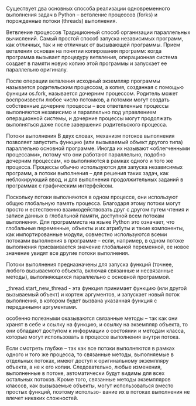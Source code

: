 Существует два основных способа реализации одновременного выполнения задач в Python – ветвление процессов (forks) и порожденные потоки (threads) выполнения.

Ветвление процессов
Традиционный способ организации параллельных вычислений. Самый простой способ запуска независимых программ, как отличных, так и не отличных от вызывающей программы. Прием ветвления основан на понятии копирования программ: когда программа вызывает процедуру ветвления, операционная система создает в памяти новую копию этой программы и запускает ее параллельно оригиналу.

После операции ветвления исходный экземпляр программы называется родительским процессом, а копия, созданная с помощью функции os.fork, называется дочерним процессом. Родитель может воспроизвести любое число потомков, а потомки могут создать собственные дочерние процессы – все ответвленные процессы выполняются независимо и параллельно под управлением операционной системы, и дочерние процессы могут продолжать выполняться даже после завершения родительского процесса.

Потоки выполнения
В двух словах, механизм потоков выполнения позволяет запустить функцию (или вызываемый объект другого типа) параллельно основной программе. Иногда их называют «облегченными процессами», потому что они работают параллельно, подобно дочерним процессам, но выполняются в рамках одного и того же процесса. Процессы обычно используются для запуска независимых программ, а потоки выполнения – для решения таких задач, как неблокирующий ввод, и для выполнения продолжительных заданий в программах с графическим интерфейсом.

Поскольку потоки выполняются в одном процессе, они используют общую глобальную память процесса. Благодаря этому
потоки могут просто и естественно взаимодействовать друг с другом путем чтения и записи данных в глобальной памяти, доступной всем потокам выполнения. Для программиста на языке Python это означает, что глобальные переменные, объекты и их атрибуты и такие компоненты, как импортированные модули, совместно используются всеми потоками выполнения в программе – если, например, в одном потоке выполнения присваивается значение глобальной переменной, ее новое значение увидят все другие потоки выполнения.

Потоки выполнения предназначены для запуска функций (точнее, любого вызываемого объекта, включая связанные и несвязанные методы), выполняющихся параллельно с основной программой.

_thread.start_new_thread - эта функция принимает функцию (или другой вызываемый объект) и кортеж аргументов, и запускает новый поток выполнения, в котором будет вызвана указанная функция с переданными аргументами.

особенно полезными оказываются связанные методы – так как они хранят в себе и ссылку на функцию, и ссылку на экземпляр объекта, то они обладают доступом к информации о состоянии и методам класса, которые могут использовать в процессе выполнения внутри потока.

Если смотреть глубже – так как все потоки выполняются в рамках одного и того же процесса, то связанные методы, выполняемые в отдельных потоках, имеют доступ к оригинальному экземпляру объекта, а не к его копии. Следовательно, любые изменения, выполненные в потоке, автоматически будут видимы для всех остальных потоков. Кроме того, связанные методы экземпляров классов, как вызываемые объекты, могут использоваться вместо простых функций, поэтому использо-
вание их в потоках выполнения не влечет никаких сложностей.

